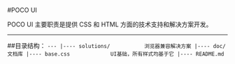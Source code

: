 #POCO UI


POCO UI 主要职责是提供 CSS 和 HTML 方面的技术支持和解决方案开发。

---


##目录结构：
`
    ---
     |---- solutions/           浏览器兼容解决方案
     |---- doc/                 文档库
     |---- base.css             UI基础，所有样式均基于它
     |---- README.md
`